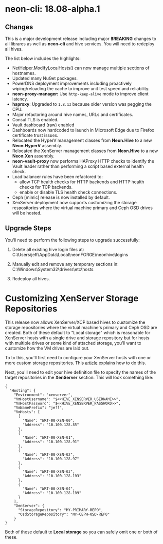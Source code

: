 # neon-cli: 18.08-alpha.1

## Changes

This is a major development release including major **BREAKING** changes to all librares as well as **neon-cli** and hive services.  You will need to redeploy all hives.

The list below includes the highlights:

* NetHelper.ModifyLocalHosts() can now manage multiple sections of hostnames.
* Updated many NuGet packages.
* PowerDNS deployment improvements including proactively wiping/reloading the cache to improve unit test speed and reliability.
* **neon-proxy-manager:** Use `http-keep-alive` mode to improve client latency.
* **haproxy**: Upgraded to `1.8.13` because older version was pegging the CPU.
* Major refactoring around hive names, URLs and certificates.
* Consul TLS is enabled.
* Vault dashboard (raw) enabled
* Dashboards now hardcoded to launch in Microsoft Edge due to Firefox certificate trust issues.
* Relocated the HyperV management classes from **Neon.Hive** to a new **Neon.HyperV** assembly.
* Relocated the XenServer management classes from **Neon.Hive** to a new **Neon.Xen** assembly.
* **neon-vault-proxy** now performs HAProxy HTTP checks to identify the Vault leader rather than performing a script based external health check.
* Load balancer rules have been refactored to:
   * allow TCP health checks for HTTP backends and HTTP health checks for TCP backends.
   * enable or disable TLS health check connections.
* Ceph [mimic] release is now installed by default.
* XenServer deployment now supports customizing the storage respositories where the virtual machine primary and Ceph OSD drives will be hosted.

## Upgrade Steps

You'll need to perform the following steps to upgrade successfully:

1. Delete all existing hive login files at: C:\Users\jeff\AppData\Local\neonFORGE\neonhive\logins

2. Manually edit and remove any temporary sections in: C:\Windows\System32\drivers\etc\hosts

3. Redeploy all hives.

# Customizing XenServer Storage Repositories

This release now allows XenServer/XCP based hives to customize the storage repositories where the virtual machine's primary and Ceph OSD are created.  Both of these default to "Local storage" which is reasonable for XenServer hosts with a single drive and storage repository but for hosts with multiple drives or some kind of attached storage, you'll want to customize how the VM drives are laid out.

To to this, you'll first need to configure your XenServer hosts with one or more custom storage repositories.  This [article](https://support.citrix.com/article/CTX121313) explains how to do this.

Next, you'll need to edit your hive definition file to specify the names of the target repositories in the **XenServer** section.  This will look something like:

```
{
  "Hosting": {
    "Environment": "xenserver",
    "VmHostUsername": "$<<HIVE_XENSERVER_USERNAME>>",
    "VmHostPassword": "$<<HIVE_XENSERVER_PASSWORD>>",
    "VmNamePrefix": "jeff",
    "VmHosts": [
      {
        "Name": "WRT-00-XEN-00",
        "Address": "10.100.128.85"
      },
      {
        "Name": "WRT-00-XEN-01",
        "Address": "10.100.128.91"
      },
      {
        "Name": "WRT-00-XEN-02",
        "Address": "10.100.128.97"
      },
      {
        "Name": "WRT-00-XEN-03",
        "Address": "10.100.128.103"
      },
      {
        "Name": "WRT-00-XEN-04",
        "Address": "10.100.128.109"
      }
    ],
    "XenServer": {
      "StorageRepository": "MY-PRIMARY-REPO",
      "OsdStorageRepository": "MY-CEPH-OSD-REPO"
    }
}
```
Both of these default to **Local storage** so you can safely omit one or both of these.
